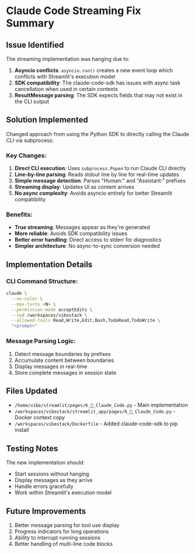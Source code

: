 # Claude Code Streaming Fix Summary

## Issue Identified
The streaming implementation was hanging due to:
1. **Asyncio conflicts**: `asyncio.run()` creates a new event loop which conflicts with Streamlit's execution model
2. **SDK compatibility**: The claude-code-sdk has issues with async task cancellation when used in certain contexts
3. **ResultMessage parsing**: The SDK expects fields that may not exist in the CLI output

## Solution Implemented
Changed approach from using the Python SDK to directly calling the Claude CLI via subprocess:

### Key Changes:
1. **Direct CLI execution**: Uses `subprocess.Popen` to run Claude CLI directly
2. **Line-by-line parsing**: Reads stdout line by line for real-time updates
3. **Simple message detection**: Parses "Human:" and "Assistant:" prefixes
4. **Streaming display**: Updates UI as content arrives
5. **No async complexity**: Avoids asyncio entirely for better Streamlit compatibility

### Benefits:
- **True streaming**: Messages appear as they're generated
- **More reliable**: Avoids SDK compatibility issues
- **Better error handling**: Direct access to stderr for diagnostics
- **Simpler architecture**: No async-to-sync conversion needed

## Implementation Details

### CLI Command Structure:
```bash
claude \
  --no-color \
  --max-turns <N> \
  --permission-mode acceptEdits \
  --cwd /workspaces/vibestack \
  --allowed-tools Read,Write,Edit,Bash,TodoRead,TodoWrite \
  "<prompt>"
```

### Message Parsing Logic:
1. Detect message boundaries by prefixes
2. Accumulate content between boundaries
3. Display messages in real-time
4. Store complete messages in session state

## Files Updated
- `/home/vibe/streamlit/pages/6_🤖_Claude_Code.py` - Main implementation
- `/workspaces/vibestack/streamlit_app/pages/6_🤖_Claude_Code.py` - Docker context copy
- `/workspaces/vibestack/Dockerfile` - Added claude-code-sdk to pip install

## Testing Notes
The new implementation should:
- Start sessions without hanging
- Display messages as they arrive
- Handle errors gracefully
- Work within Streamlit's execution model

## Future Improvements
1. Better message parsing for tool use display
2. Progress indicators for long operations
3. Ability to interrupt running sessions
4. Better handling of multi-line code blocks
